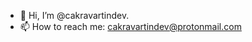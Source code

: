 - 👋 Hi, I’m @cakravartindev.
- 📫 How to reach me: cakravartindev@protonmail.com

<!---
cakravartindev/cakravartindev is a ✨ special ✨ repository because its `README.md` (this file) appears on your GitHub profile.
You can click the Preview link to take a look at your changes.
--->

